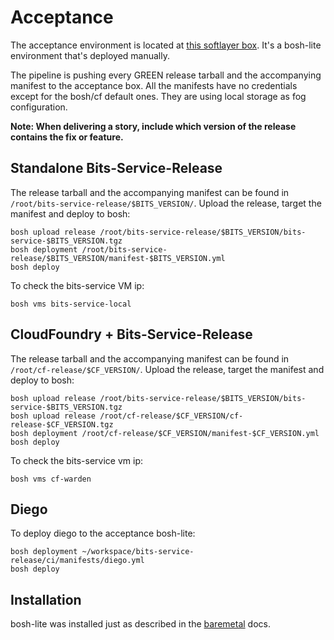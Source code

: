 # Acceptance

The acceptance environment is located at [this softlayer box](https://control.softlayer.com/devices/details/889955). It's a bosh-lite environment that's deployed manually.

The pipeline is pushing every GREEN release tarball and the accompanying manifest to the acceptance box. All the manifests have no credentials except for the bosh/cf default ones. They are using local storage as fog configuration.

**Note: When delivering a story, include which version of the release contains the fix or feature.**

## Standalone Bits-Service-Release

The release tarball and the accompanying manifest can be found in `/root/bits-service-release/$BITS_VERSION/`. Upload the release, target the manifest and deploy to bosh:

```
bosh upload release /root/bits-service-release/$BITS_VERSION/bits-service-$BITS_VERSION.tgz
bosh deployment /root/bits-service-release/$BITS_VERSION/manifest-$BITS_VERSION.yml
bosh deploy
```

To check the bits-service VM ip:

```
bosh vms bits-service-local
```

## CloudFoundry + Bits-Service-Release

The release tarball and the accompanying manifest can be found in `/root/cf-release/$CF_VERSION/`. Upload the release, target the manifest and deploy to bosh:

```
bosh upload release /root/bits-service-release/$BITS_VERSION/bits-service-$BITS_VERSION.tgz
bosh upload release /root/cf-release/$CF_VERSION/cf-release-$CF_VERSION.tgz
bosh deployment /root/cf-release/$CF_VERSION/manifest-$CF_VERSION.yml
bosh deploy
```

To check the bits-service vm ip:

```
bosh vms cf-warden
```

## Diego
To deploy diego to the acceptance bosh-lite:

```
bosh deployment ~/workspace/bits-service-release/ci/manifests/diego.yml
bosh deploy
```

## Installation
bosh-lite was installed just as described in the [baremetal](baremetal-bosh-lite.markdown) docs.
